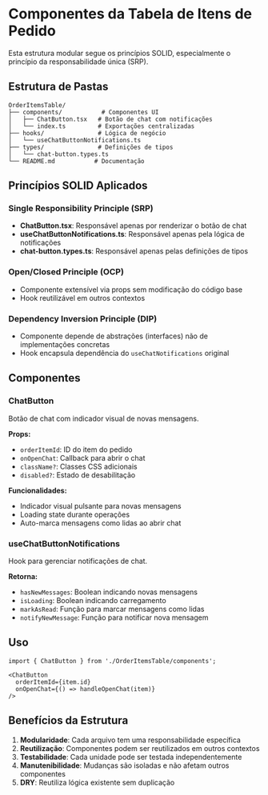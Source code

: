 # Componentes da Tabela de Itens de Pedido

Esta estrutura modular segue os princípios SOLID, especialmente o princípio da responsabilidade única (SRP).

## Estrutura de Pastas

```
OrderItemsTable/
├── components/           # Componentes UI
│   ├── ChatButton.tsx   # Botão de chat com notificações
│   └── index.ts         # Exportações centralizadas
├── hooks/               # Lógica de negócio
│   └── useChatButtonNotifications.ts
├── types/               # Definições de tipos
│   └── chat-button.types.ts
└── README.md           # Documentação
```

## Princípios SOLID Aplicados

### Single Responsibility Principle (SRP)
- **ChatButton.tsx**: Responsável apenas por renderizar o botão de chat
- **useChatButtonNotifications.ts**: Responsável apenas pela lógica de notificações
- **chat-button.types.ts**: Responsável apenas pelas definições de tipos

### Open/Closed Principle (OCP)
- Componente extensível via props sem modificação do código base
- Hook reutilizável em outros contextos

### Dependency Inversion Principle (DIP)
- Componente depende de abstrações (interfaces) não de implementações concretas
- Hook encapsula dependência do `useChatNotifications` original

## Componentes

### ChatButton
Botão de chat com indicador visual de novas mensagens.

**Props:**
- `orderItemId`: ID do item do pedido
- `onOpenChat`: Callback para abrir o chat
- `className?`: Classes CSS adicionais
- `disabled?`: Estado de desabilitação

**Funcionalidades:**
- Indicador visual pulsante para novas mensagens
- Loading state durante operações
- Auto-marca mensagens como lidas ao abrir chat

### useChatButtonNotifications
Hook para gerenciar notificações de chat.

**Retorna:**
- `hasNewMessages`: Boolean indicando novas mensagens
- `isLoading`: Boolean indicando carregamento
- `markAsRead`: Função para marcar mensagens como lidas
- `notifyNewMessage`: Função para notificar nova mensagem

## Uso

```tsx
import { ChatButton } from './OrderItemsTable/components';

<ChatButton
  orderItemId={item.id}
  onOpenChat={() => handleOpenChat(item)}
/>
```

## Benefícios da Estrutura

1. **Modularidade**: Cada arquivo tem uma responsabilidade específica
2. **Reutilização**: Componentes podem ser reutilizados em outros contextos
3. **Testabilidade**: Cada unidade pode ser testada independentemente
4. **Manutenibilidade**: Mudanças são isoladas e não afetam outros componentes
5. **DRY**: Reutiliza lógica existente sem duplicação
